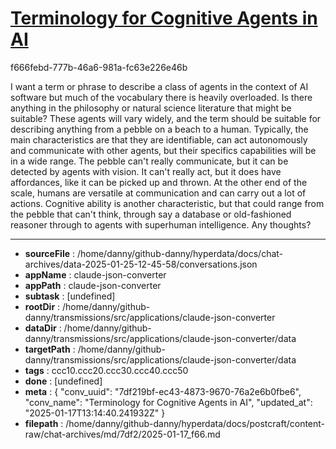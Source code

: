# [Terminology for Cognitive Agents in AI](https://claude.ai/chat/7df219bf-ec43-4873-9670-76a2e6b0fbe6)

f666febd-777b-46a6-981a-fc63e226e46b

I want a term or phrase to describe a class of agents in the context of AI software but much of the vocabulary there is heavily overloaded. Is there anything in the philosophy or natural science literature that might be suitable? These agents will vary widely, and the term should be suitable for describing anything from a pebble on a beach to a human. Typically, the main characteristics are that they are identifiable, can act autonomously and communicate with other agents, but their specifics capabilities will be in a wide range. The pebble can't really communicate, but it can be detected by agents with vision. It can't really act, but it does have affordances, like it can be picked up and thrown. At the other end of the scale, humans are versatile at communication and can carry out a lot of actions. Cognitive ability is another characteristic, but that could range from the pebble that can't think, through say a database or old-fashioned reasoner through to agents with superhuman intelligence. Any thoughts?

---

* **sourceFile** : /home/danny/github-danny/hyperdata/docs/chat-archives/data-2025-01-25-12-45-58/conversations.json
* **appName** : claude-json-converter
* **appPath** : claude-json-converter
* **subtask** : [undefined]
* **rootDir** : /home/danny/github-danny/transmissions/src/applications/claude-json-converter
* **dataDir** : /home/danny/github-danny/transmissions/src/applications/claude-json-converter/data
* **targetPath** : /home/danny/github-danny/transmissions/src/applications/claude-json-converter/data
* **tags** : ccc10.ccc20.ccc30.ccc40.ccc50
* **done** : [undefined]
* **meta** : {
  "conv_uuid": "7df219bf-ec43-4873-9670-76a2e6b0fbe6",
  "conv_name": "Terminology for Cognitive Agents in AI",
  "updated_at": "2025-01-17T13:14:40.241932Z"
}
* **filepath** : /home/danny/github-danny/hyperdata/docs/postcraft/content-raw/chat-archives/md/7df2/2025-01-17_f66.md